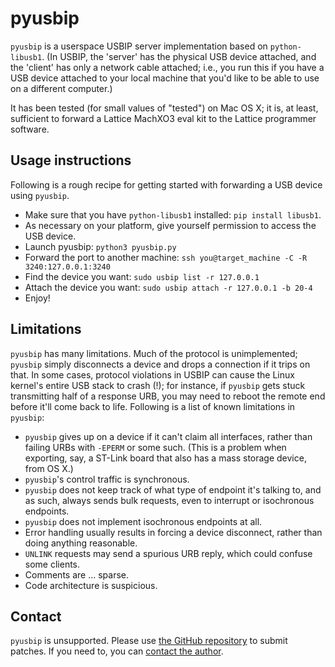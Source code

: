 # pyusbip

`pyusbip` is a userspace USBIP server implementation based on `python-libusb1`. (In USBIP, the 'server' has the physical USB device attached, and the 'client' has only a network cable attached; i.e., you run this if you have a USB device attached to your local machine that you'd like to be able to use on a different computer.)

It has been tested (for small values of "tested") on Mac OS X; it is, at least, sufficient to forward a Lattice MachXO3 eval kit to the Lattice programmer software.

## Usage instructions

Following is a rough recipe for getting started with forwarding a USB device using `pyusbip`.

* Make sure that you have `python-libusb1` installed: `pip install libusb1`.
* As necessary on your platform, give yourself permission to access the USB device.
* Launch pyusbip: `python3 pyusbip.py`
* Forward the port to another machine: `ssh you@target_machine -C -R 3240:127.0.0.1:3240`
* Find the device you want: `sudo usbip list -r 127.0.0.1`
* Attach the device you want: `sudo usbip attach -r 127.0.0.1 -b 20-4`
* Enjoy!

## Limitations

`pyusbip` has many limitations.  Much of the protocol is unimplemented; `pyusbip` simply disconnects a device and drops a connection if it trips on that.  In some cases, protocol violations in USBIP can cause the Linux kernel's entire USB stack to crash (!); for instance, if `pyusbip` gets stuck transmitting half of a response URB, you may need to reboot the remote end before it'll come back to life.  Following is a list of known limitations in `pyusbip`:

* `pyusbip` gives up on a device if it can't claim all interfaces, rather than failing URBs with `-EPERM` or some such.  (This is a problem when exporting, say, a ST-Link board that also has a mass storage device, from OS X.)
* `pyusbip`'s control traffic is synchronous.
* `pyusbip` does not keep track of what type of endpoint it's talking to, and as such, always sends bulk requests, even to interrupt or isochronous endpoints.
* `pyusbip` does not implement isochronous endpoints at all.
* Error handling usually results in forcing a device disconnect, rather than doing anything reasonable.
* `UNLINK` requests may send a spurious URB reply, which could confuse some clients.
* Comments are ... sparse.
* Code architecture is suspicious.

## Contact

`pyusbip` is unsupported.  Please use [the GitHub repository](https://github.com/jwise/pyusbip) to submit patches.  If you need to, you can [contact the author](https://joshuawise.com/contact).
